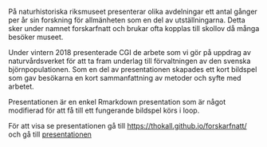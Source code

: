 På naturhistoriska riksmuseet presenterar olika avdelningar ett antal
gånger per år sin forskning för allmänheten som en del av
utställningarna. Detta sker under namnet forskarfnatt och brukar ofta
kopplas till skollov då många besöker museet.

Under vintern 2018 presenterade CGI de arbete som vi gör på uppdrag av
naturvårdsverket för att ta fram underlag till förvaltningen av den
svenska björnpopulationen. Som en del av presentationen skapades ett
kort bildspel som gav besökarna en kort sammanfattning av metoder och
syfte med arbetet.

Presentationen är en enkel Rmarkdown presentation som är något
modifierad för att få till ett fungerande bildspel körs i loop. 

För att visa se presentationen gå till
https://thokall.github.io/forskarfnatt/ och gå till
[presentationen](presentation.html)